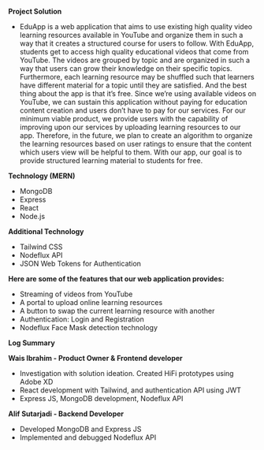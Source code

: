 **Project Solution**
- EduApp is a web application that aims to use existing high quality video learning resources available in YouTube and organize them in such a way that it creates a structured course for users to follow. With EduApp, students get to access high quality educational videos that come from YouTube. The videos are grouped by topic and are organized in such a way that users can grow their knowledge on their specific topics. Furthermore, each learning resource may be shuffled such that learners have different material for a topic until they are satisfied. And the best thing about the app is that it’s free. Since we’re using available videos on YouTube, we can sustain this application without paying for education content creation and users don’t have to pay for our services. For our minimum viable product, we provide users with the capability of improving upon our services by uploading learning resources to our app. Therefore, in the future, we plan to create an algorithm to organize the learning resources based on user ratings to ensure that the content which users view will be helpful to them. With our app, our goal is to provide structured learning material to students for free.

**Technology (MERN)**
- MongoDB
- Express
- React
- Node.js

**Additional Technology**
- Tailwind CSS
- Nodeflux API
- JSON Web Tokens for Authentication

**Here are some of the features that our web application provides:**
- Streaming of videos from YouTube
- A portal to upload online learning resources
- A button to swap the current learning resource with another
- Authentication: Login and Registration
- Nodeflux Face Mask detection technology

**Log Summary**

**Wais Ibrahim -  Product Owner & Frontend developer**
- Investigation with solution ideation. Created HiFi prototypes using Adobe XD 
- React development with Tailwind, and authentication API using JWT
- Express JS, MongoDB development, Nodeflux API

**Alif Sutarjadi - Backend Developer**
- Developed MongoDB and Express JS
- Implemented and debugged Nodeflux API

